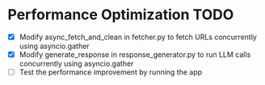 # Performance Optimization TODO

- [x] Modify async_fetch_and_clean in fetcher.py to fetch URLs concurrently using asyncio.gather
- [x] Modify generate_response in response_generator.py to run LLM calls concurrently using asyncio.gather
- [ ] Test the performance improvement by running the app
